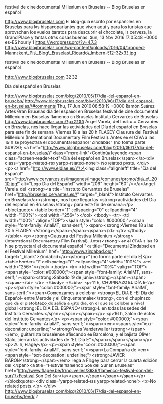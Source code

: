 festival de cine documental Millenium en Bruselas -- Blog Bruselas en
español

http://www.blogbruselas.com El blog-guía escrito por españoles en
Bruselas para los hispanoparlantes que viven aquí y para los turistas
que aprovechan los vuelos baratos para descubrir el chocolate, la
cerveza, la Grand Place y tantas otras cosas buenas. Sun, 13 Nov 2016
17:05:48 +0000 es-ES hourly 1 https://wordpress.org/?v=4.7.3
http://www.blogbruselas.com/wp-content/uploads/2016/04/cropped-Manneken\_Pis\_Blog\_Bruselas\_Ricardo\_Imbern-512-32x32.jpg

festival de cine documental Millenium en Bruselas -- Blog Bruselas en
español

http://www.blogbruselas.com 32 32

Día del español en Bruselas

http://www.blogbruselas.com/blog/2010/06/17/dia-del-espanol-en-bruselas/
http://www.blogbruselas.com/blog/2010/06/17/dia-del-espanol-en-bruselas/\#comments
Thu, 17 Jun 2010 08:58:19 +0000 Ramón Suárez Artes Gran Bruselas día del
español en Bruselas festival de cine documental Millenium en Bruselas
flamenco en Bruselas Instituto Cervantes de Bruselas
http://www.blogbruselas.com/?p=2255 Ángel Varela, del Instituto
Cervantes en Bruselas, nos hace llegar las actividades del Día del
español en Bruselas para este fin de semana: Viernes 18 a las 20 h
FLAGEY Clausura del Festival Millenium (International Documentary Film
Festival). Antes en el CIVA a las 19 h se proyectará el documental
español "Zindabad" (no forma parte &\#8230; \<a
href=\"http://www.blogbruselas.com/blog/2010/06/17/dia-del-espanol-en-bruselas/\"
class=\"more-link\"\>Continúa leyendo \<span
class=\"screen-reader-text\"\>Día del español en
Bruselas\</span\>\</a\>\<div class=\'yarpp-related-rss
yarpp-related-none\'\> No related posts. \</div\> \<p\>\<a
href=\"http://www.eldiae.es/\"\>\<img class=\"alignleft\" title=\"Día
del Español\"
src=\"http://www.cervantes.es/imagenes/Image/comunes/promo/dia\_e\_2010.jpg\"
alt=\"Logo Día del Español\" width=\"206\" height=\"60\" /\>\</a\>Ángel
Varela, del \<strong\>\<a title=\"Instituto Cervantes de Bruselas\"
href=\"http://bruselas.cervantes.es/\" target=\"\_blank\"\>Instituto
Cervantes en Bruselas\</a\>\</strong\>, nos hace llegar las
\<strong\>actividades del Día del español en Bruselas\</strong\> para
este fin de semana:\</p\> \<blockquote\> \<table border=\"1\"
cellspacing=\"0\" cellpadding=\"4\" width=\"100%\"\> \<col
width=\"256\*\"\>\</col\> \<tbody\> \<tr\> \<td width=\"100%\"
valign=\"TOP\"\>\<span style=\"color: \#000000;\"\>\<span
style=\"font-family: ArialMT, sans-serif;\"\>\<span\>\<strong\>Viernes
18 a las 20 h FLAGEY \</strong\>\</span\>\</span\>\</span\>\</td\>
\</tr\> \</tbody\> \</table\> \<p\>\<strong\>Clausura del Festival
Millenium \</strong\>(International Documentary Film Festival).
Antes\<strong\> en el CIVA a las 19 h se proyectará el documental
español "\<a title=\"Documental Zindabad en el Festival Millenium\"
href=\"http://www.zindabad.org/ \"
target=\"\_blank\"\>Zindabad\</a\>\</strong\>" (no forma parte del día
E)\</p\> \<table border=\"1\" cellspacing=\"0\" cellpadding=\"4\"
width=\"100%\"\> \<col width=\"256\*\"\>\</col\> \<tbody\> \<tr\> \<td
width=\"100%\" valign=\"TOP\"\>\<span style=\"color: \#000000;\"\>\<span
style=\"font-family: ArialMT, sans-serif;\"\>\<span\>\<strong\>Sábado 19
de junio\</strong\>\</span\>\</span\>\</span\>\</td\> \</tr\> \</tbody\>
\</table\> \<p\>11 h, CHUPINAZO EL DÍA E\</p\> \<p\>\<span
style=\"color: \#000000;\"\>\<span style=\"font-family: ArialMT,
sans-serif;\"\>\<span\>Comenzamos a celebrar \<strong\>EL DíA E -El Día
del Español- entre Merode y el Cinquentennaire\</strong\>, con el
chupinazo que da el pistoletazo de salida a este día, en el que se
celebra a nivel global \<strong\>EL DÍA DEL ESPAÑO\</strong\>L en todas
las sedes del Instituto Cervantes.\</span\>\</span\>\</span\>\</p\>
\<p\>16 h, Salón de Actos del Instituto Cervantes\</p\> \<p\>\<span
style=\"color: \#000000;\"\>\<span style=\"font-family: ArialMT,
sans-serif;\"\>\<span\>\<em\>\<span style=\"text-decoration:
underline;\"\>\<strong\>Yves Vanderwalle\</strong\>\</span\>\</em\>,
guitarrista bruselense afincando en Barcelona, y el bajista Oliver
Stalo, cierran las actividades de "EL Día
E".\</span\>\</span\>\</span\>\</p\> \<p\>20 h, Flagey\</p\> \<p\>\<span
style=\"color: \#000000;\"\>\<span style=\"font-family: ArialMT,
sans-serif;\"\>\<span\>La Compañía de \<em\>\<span
style=\"text-decoration: underline;\"\>\<strong\>JAVIER
BARON\</strong\>\</span\>\</em\> llega a Flagey para cerrar la cuarta
edición del \</span\>\<a title=\"Festival flamenco Son del Sur en
Bruselas\"
href=\"http://www.flagey.be/fr/nouvelles/3636/flamenco-festival-son-del-sur\"\>Festival
Son Del
Sur\</a\>\<span\>.\</span\>\</span\>\</span\>\</p\>\</blockquote\> \<div
class=\'yarpp-related-rss yarpp-related-none\'\> \<p\>No related
posts.\</p\> \</div\>
http://www.blogbruselas.com/blog/2010/06/17/dia-del-espanol-en-bruselas/feed/
2

